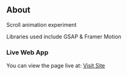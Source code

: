 ## About

Scroll animation experiment

Libraries used include GSAP & Framer Motion

### Live Web App

You can view the page live at:
[Visit Site](https://smooth-scroll-a.vercel.app/)
